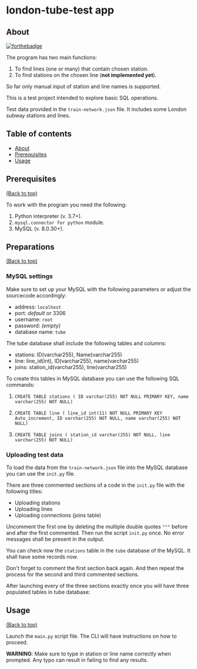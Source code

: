 # london-tube-test app

## About

[![forthebadge](https://forthebadge.com/images/badges/made-with-python.svg)](http://forthebadge.com)

The program has two main functions:

1. To find lines (one or many) that contain chosen station.
2. To find stations on the chosen line (**not implemented yet**).

So far only manual input of station and line names is supported.

This is a test project intended to explore basic SQL operations.

Test data provided in the `train-network.json` file. It includes some London subway 
stations and lines.

## Table of contents

- [About](#About)
- [Prerequisites](#Prerequisites)
- [Usage](#Usage)

## Prerequisites

[(Back to top)](#table-of-contents)

To work with the program you need the following:

1. Python interpreter (v. 3.7+).
2. `mysql.connector for python` module.
3. MySQL (v. 8.0.30+).

## Preparations

[(Back to top)](#table-of-contents)

### MySQL settings

Make sure to set up your MySQL with the following parameters or adjust the sourcecode 
accordingly:

- address: `localhost`
- port: *default* or 3306
- username: `root`
- password: *(empty)*
- database name: `tube`

The tube database shall include the following tables and columns:

- stations: ID(varchar255), Name(varchar255)
- line: line_id(int), ID(varchar255), name(varchar255)
- joins: station_id(varchar255), line(varchar255)

To create this tables in MySQL database you can use the following SQL commands:

1. `CREATE TABLE stations (
    ID varchar(255) NOT NULL PRIMARY KEY,
    name varchar(255) NOT NULL)`

2. `CREATE TABLE line (
      line_id int(11) NOT NULL PRIMARY KEY Auto_increment,
    ID varchar(255) NOT NULL,
    name varchar(255) NOT NULL)`

3. `CREATE TABLE joins (
    station_id varchar(255) NOT NULL,
    line varchar(255) NOT NULL)`

### Uploading test data

To load the data from the `train-network.json` file into the MySQL database you can use the 
`init.py` file.

There are three commented sections of a code in the `init.py` file with the following titles:

- Uploading stations
- Uploading lines
- Uploading connections (joins table)

Uncomment the first one by deleting the multiple double quotes `"""` before and after the 
first commented. Then run the script `init.py` once. No error messages shall be present in the output.

You can check now the `stations` table in the `tube` database of the MySQL. It shall have some records now.

Don't forget to comment the first section back again. And then repeat the process for the second and third commented sections.

After launching every of the three sections exactly once you will have three populated tables in tube database:

## Usage

[(Back to top)](#table-of-contents)

Launch the `main.py` script file. The CLI will have instructions on how to proceed.

**WARNING**: Make sure to type in station or line name correctly when prompted. Any typo can result in failing to find any results.
